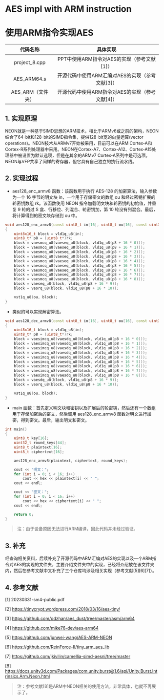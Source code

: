 # AES impl with ARM instruction
# 使用ARM指令实现AES

|     代码名称      |                    具体实现                     |
| :---------------: | :---------------------------------------------: |
|   project_8.cpp    |   PPT中使用ARM指令对AES的实现（参考文献[1]）    |
|    AES_ARM64.s    | 开源代码中使用ARM汇编对AES的实现（参考文献[3]） |
| AES_ARM（文件夹） | 开源代码中使用ARM指令对AES的实现（参考文献[4]） |

## 1. 实现原理

NEON就是一种基于SIMD思想的ARM技术，相比于ARMv6或之前的架构，NEON结合了64-bit和128-bit的SIMD指令集，提供128-bit宽的向量运算(vector operations)。NEON技术从ARMv7开始被采用，目前可以在ARM Cortex-A和Cortex-R系列处理器中采用。NEON在Cortex-A7、Cortex-A12、Cortex-A15处理器中被设置为默认选项，但是在其余的ARMv7 Cortex-A系列中是可选项。NEON与VFP共享了同样的寄存器，但它具有自己独立的执行流水线。

## 2. 实现过程

- aes128_enc_armv8 函数：该函数用于执行 AES-128 的加密算法，输入参数为一个 16 字节的明文块 in，一个用于存储密文的数组 ou 和经过密钥扩展的轮密钥数组 rk。该函数使用 NEON 指令加载明文块和轮密钥的初始值，并重复 9 轮的过 S 盒、行移位、列混合、轮密钥加，第 10 轮没有列混合。最后，将计算得到的密文块存储到 ou 中。
```C++
void aes128_enc_armv8(const uint8_t in[16], uint8_t ou[16], const uint32_t rk[44])
{
    uint8x16_t block = vld1q_u8(in);
    uint8_t* p8 = (uint8_t*)rk;
    block = vaesmcq_u8(vaeseq_u8(block, vld1q_u8(p8 + 16 * 0)));
    block = vaesmcq_u8(vaeseq_u8(block, vld1q_u8(p8 + 16 * 1)));
    block = vaesmcq_u8(vaeseq_u8(block, vld1q_u8(p8 + 16 * 2)));
    block = vaesmcq_u8(vaeseq_u8(block, vld1q_u8(p8 + 16 * 3)));
    block = vaesmcq_u8(vaeseq_u8(block, vld1q_u8(p8 + 16 * 4)));
    block = vaesmcq_u8(vaeseq_u8(block, vld1q_u8(p8 + 16 * 5)));
    block = vaesmcq_u8(vaeseq_u8(block, vld1q_u8(p8 + 16 * 6)));
    block = vaesmcq_u8(vaeseq_u8(block, vld1q_u8(p8 + 16 * 7)));
    block = vaesmcq_u8(vaeseq_u8(block, vld1q_u8(p8 + 16 * 8)));
    block = vaeseq_u8(block, vld1q_u8(p8 + 16 * 9));
    block = veorq_u8(block, vld1q_u8(p8 + 16 * 10));

    vst1q_u8(ou, block);
}
```
- 类似的可以实现解密算法。
```C++
void aes128_dec_armv8(const uint8_t in[16], uint8_t ou[16], const uint32_t rk[44])
{
    uint8x16_t block = vld1q_u8(in);
    uint8_t* p8 = (uint8_t*)rk;
    block = vaesimcq_u8(vaesdq_u8(block, vld1q_u8(p8 + 16 * 0)));
    block = vaesimcq_u8(vaesdq_u8(block, vld1q_u8(p8 + 16 * 1)));
    block = vaesimcq_u8(vaesdq_u8(block, vld1q_u8(p8 + 16 * 2)));
    block = vaesimcq_u8(vaesdq_u8(block, vld1q_u8(p8 + 16 * 3)));
    block = vaesimcq_u8(vaesdq_u8(block, vld1q_u8(p8 + 16 * 4)));
    block = vaesimcq_u8(vaesdq_u8(block, vld1q_u8(p8 + 16 * 5)));
    block = vaesimcq_u8(vaesdq_u8(block, vld1q_u8(p8 + 16 * 6)));
    block = vaesimcq_u8(vaesdq_u8(block, vld1q_u8(p8 + 16 * 7)));
    block = vaesimcq_u8(vaesdq_u8(block, vld1q_u8(p8 + 16 * 8)));
    block = vaesdq_u8(block, vld1q_u8(p8 + 16 * 9));
    block = veorq_u8(block, vld1q_u8(p8 + 16 * 10));

    vst1q_u8(ou, block);
}
```
- main 函数：首先定义明文块和密钥以及扩展后的轮密钥，然后还有一个数组用于存储加密后的密文，然后调用 aes128_enc_armv8 函数对明文进行加密，得到密文。最后，输出明文和密文。
```C++
int main()
{
    uint8_t key[16];
    uint32_t round_keys[44];
    uint8_t plaintext[16];
    uint8_t ciphertext[16];

    aes128_enc_armv8(plaintext, ciphertext, round_keys);

    cout << "明文：";
    for (int i = 0; i < 16; i++)
        cout << hex << plaintext[i] << " ";
    cout << endl;

    cout << "密文：";
    for (int i = 0; i < 16; i++)
        cout << hex << ciphertext[i] << " ";
    cout << endl;

    return 0;
}
```
> 注：由于设备原因无法进行ARM编译，因此代码并未经过验证。


## 3. 补充

经查询相关资料，后续补充了开源代码中ARM汇编对AES的实现以及一个ARM指令对AES的实现的文件夹，主要介绍文件夹中的实现，已经将介绍放在该文件夹内，然后在参考文献中又补充了三个仓库均涉及相关实现（参考文献[5][6][7]）。


## 4. 参考文献
[1] 20230331-sm4-public.pdf

[2] https://tinycrypt.wordpress.com/2018/03/16/aes-tiny/

[3] https://github.com/odzhan/aes_dust/tree/master/asm/arm64

[4] https://github.com/mike76-dev/aes-arm64

[5] https://github.com/junwei-wang/AES-ARM-NEON

[6] https://github.com/ReinForce-II/tiny_arm_aes_lib

[7] https://github.com/jkivilin/camellia-simd-aesni/tree/master

[8] https://docs.unity3d.com/Packages/com.unity.burst@1.6/api/Unity.Burst.Intrinsics.Arm.Neon.html

> 注：参考文献[8]是ARM中NEON相关的使用方法，非常具体，也就不再展示了。
